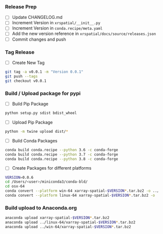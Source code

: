 ### Release Prep
- [ ] Update CHANGELOG.md
- [ ] Increment Version in `xrspatial/__init__.py`
- [ ] Increment Version in `conda.recipe/meta.yaml`
- [ ] Add the new version reference in `xrspatial/docs/source/releases.json`
- [ ] Commit changes and push

### Tag Release
- [ ] Create New Tag
```bash
git tag -a v0.0.1 -m "Version 0.0.1"
git push --tags
git checkout v0.0.1
```

### Build / Upload package for pypi
- [ ] Build Pip Package
```bash
python setup.py sdist bdist_wheel
```

- [ ] Upload Pip Package
```bash
python -m twine upload dist/*
```

- [ ] Build Conda Packages
```bash
conda build conda.recipe --python 3.6 -c conda-forge
conda build conda.recipe --python 3.7 -c conda-forge
conda build conda.recipe --python 3.8 -c conda-forge
```

- [ ] Create Packages for different platforms
```bash
VERSION=0.0.6
cd /Users/<user>/miniconda3/conda-bld/
cd osx-64
conda convert --platform win-64 xarray-spatial-$VERSION*.tar.bz2 -o ../
conda convert --platform linux-64 xarray-spatial-$VERSION*.tar.bz2 -o ../
```

### Build upload to Anaconda.org
```bash
anaconda upload xarray-spatial-$VERSION*.tar.bz2
anaconda upload ../linux-64/xarray-spatial-$VERSION*.tar.bz2
anaconda upload ../win-64/xarray-spatial-$VERSION*.tar.bz2
```
